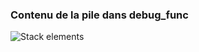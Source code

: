 ### Contenu de la pile dans debug_func
![Stack elements](res/stack-ok-overflowed.jpg) <!-- .element: class="stretch" -->
